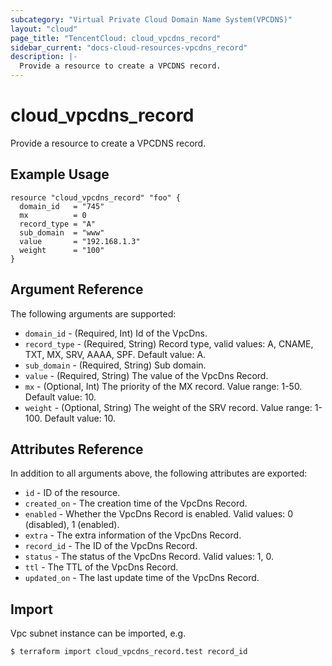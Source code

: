 ```yaml
---
subcategory: "Virtual Private Cloud Domain Name System(VPCDNS)"
layout: "cloud"
page_title: "TencentCloud: cloud_vpcdns_record"
sidebar_current: "docs-cloud-resources-vpcdns_record"
description: |-
  Provide a resource to create a VPCDNS record.
---
```


# cloud_vpcdns_record

Provide a resource to create a VPCDNS record.

## Example Usage

```hcl
resource "cloud_vpcdns_record" "foo" {
  domain_id   = "745"
  mx          = 0
  record_type = "A"
  sub_domain  = "www"
  value       = "192.168.1.3"
  weight      = "100"
}
```

## Argument Reference

The following arguments are supported:

* `domain_id` - (Required, Int) Id of the VpcDns.
* `record_type` - (Required, String) Record type, valid values: A, CNAME, TXT, MX, SRV, AAAA, SPF. Default value: A.
* `sub_domain` - (Required, String) Sub domain.
* `value` - (Required, String) The value of the VpcDns Record.
* `mx` - (Optional, Int) The priority of the MX record. Value range: 1-50. Default value: 10.
* `weight` - (Optional, String) The weight of the SRV record. Value range: 1-100. Default value: 10.

## Attributes Reference

In addition to all arguments above, the following attributes are exported:

* `id` - ID of the resource.
* `created_on` - The creation time of the VpcDns Record.
* `enabled` - Whether the VpcDns Record is enabled. Valid values: 0 (disabled), 1 (enabled).
* `extra` - The extra information of the VpcDns Record.
* `record_id` - The ID of the VpcDns Record.
* `status` - The status of the VpcDns Record. Valid values: 1, 0.
* `ttl` - The TTL of the VpcDns Record.
* `updated_on` - The last update time of the VpcDns Record.


## Import

Vpc subnet instance can be imported, e.g.

```
$ terraform import cloud_vpcdns_record.test record_id
```

